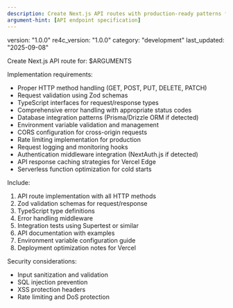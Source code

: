 ```yaml
---
description: Create Next.js API routes with production-ready patterns for Vercel deployment
argument-hint: [API endpoint specification]
---
```

version: "1.0.0"
re4c_version: "1.0.0"
category: "development"
last_updated: "2025-09-08"

Create Next.js API route for: $ARGUMENTS

Implementation requirements:
- Proper HTTP method handling (GET, POST, PUT, DELETE, PATCH)
- Request validation using Zod schemas
- TypeScript interfaces for request/response types
- Comprehensive error handling with appropriate status codes
- Database integration patterns (Prisma/Drizzle ORM if detected)
- Environment variable validation and management
- CORS configuration for cross-origin requests
- Rate limiting implementation for production
- Request logging and monitoring hooks
- Authentication middleware integration (NextAuth.js if detected)
- API response caching strategies for Vercel Edge
- Serverless function optimization for cold starts

Include:
1. API route implementation with all HTTP methods
2. Zod validation schemas for request/response
3. TypeScript type definitions
4. Error handling middleware
5. Integration tests using Supertest or similar
6. API documentation with examples
7. Environment variable configuration guide
8. Deployment optimization notes for Vercel

Security considerations:
- Input sanitization and validation
- SQL injection prevention
- XSS protection headers
- Rate limiting and DoS protection
